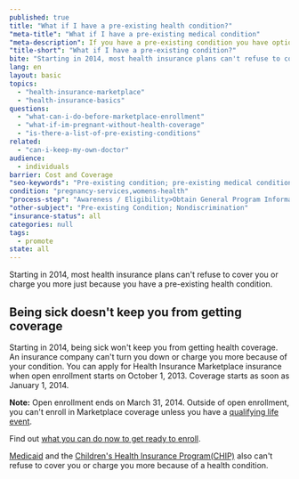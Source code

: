 ```yaml
---
published: true
title: "What if I have a pre-existing health condition?"
"meta-title": "What if I have a pre-existing medical condition"
"meta-description": If you have a pre-existing condition you have options under the new Obamacare health care law. Visit Healthcare.gov to get the best health insurance
"title-short": "What if I have a pre-existing condition?"
bite: "Starting in 2014, most health insurance plans can't refuse to cover you or charge you more just because you have a pre-existing health condition."
lang: en
layout: basic
topics: 
  - "health-insurance-marketplace"
  - "health-insurance-basics"
questions: 
  - "what-can-i-do-before-marketplace-enrollment"
  - "what-if-im-pregnant-without-health-coverage"
  - "is-there-a-list-of-pre-existing-conditions"
related: 
  - "can-i-keep-my-own-doctor"
audience: 
  - individuals
barrier: Cost and Coverage
"seo-keywords": "Pre-existing condition; pre-existing medical condition; health insurance marketplace"
condition: "pregnancy-services,womens-health"
"process-step": "Awareness / Eligibility>Obtain General Program Information"
"other-subject": "Pre-existing Condition; Nondiscrimination"
"insurance-status": all
categories: null
tags: 
  - promote
state: all
---
```


Starting in 2014, most health insurance plans can't refuse to cover you or charge you more just because you have a pre-existing health condition.

## Being sick doesn't keep you from getting coverage

Starting in 2014, being sick won't keep you from getting health coverage. An insurance company can't turn you down or charge you more because of your condition. You can apply for Health Insurance Marketplace insurance when open enrollment starts on October 1, 2013. Coverage starts as soon as January 1, 2014.

**Note:** Open enrollment ends on March 31, 2014. Outside of open enrollment, you can't enroll in Marketplace coverage unless you have a [qualifying life event](/glossary/qualifying-life-event "glossary").

Find out [what you can do now to get ready to enroll](/how-can-i-get-ready-to-enroll-in-the-marketplace).

[Medicaid](/do-i-qualify-for-medicaid) and the [Children's Health Insurance Program(CHIP)](/are-my-children-eligible-for-chip) also can't refuse to cover you or charge you more because of a health condition.
